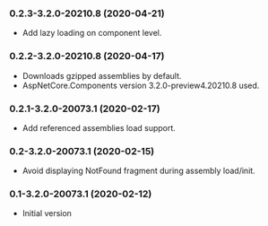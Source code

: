 ### 0.2.3-3.2.0-20210.8 (2020-04-21)  
* Add lazy loading on component level.

### 0.2.2-3.2.0-20210.8 (2020-04-17)  
* Downloads gzipped assemblies by default.
* AspNetCore.Components version 3.2.0-preview4.20210.8 used.

### 0.2.1-3.2.0-20073.1 (2020-02-17)  
* Add referenced assemblies load support.

### 0.2-3.2.0-20073.1 (2020-02-15)  
* Avoid displaying NotFound fragment during assembly load/init.

### 0.1-3.2.0-20073.1 (2020-02-12)  
* Initial version
